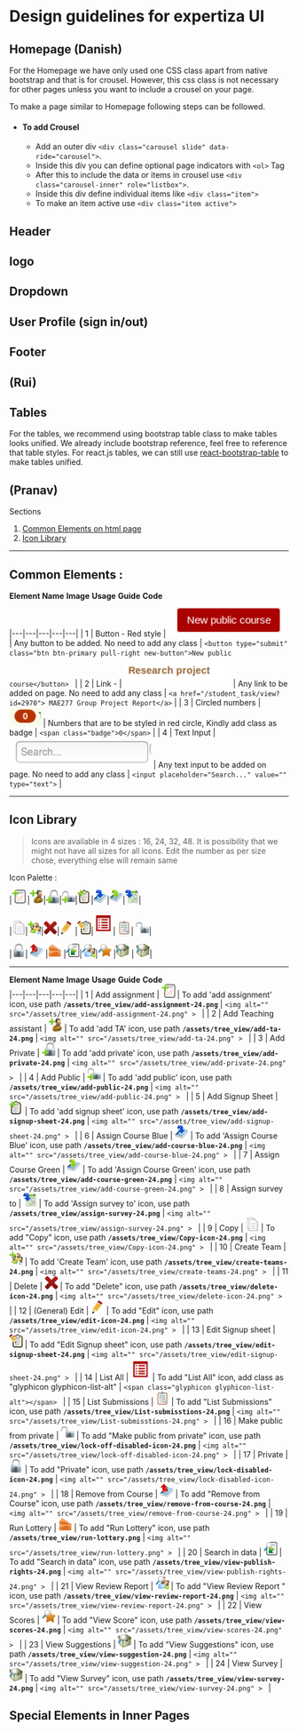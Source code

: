 # Design guidelines for expertiza UI



## Homepage (Danish)

For the Homepage we have only used one CSS class apart from native bootstrap and that is for crousel. However, this css class is not necessary for other pages unless you want to include a crousel on your page. 

To make a page similar to Homepage following steps can be followed.

* #### To add Crousel


   - Add an outer div `<div class="carousel slide" data-ride="carousel">`.
   + Inside this div you can define optional page indicators with `<ol>` Tag
   - After this to include the data or items in crousel use `<div class="carousel-inner" role="listbox">`.
   - Inside this div define individual items like `<div class="item">` 
   - To make an item active use `<div class="item active">`
   







## Header 
## logo

## Dropdown

## User Profile (sign in/out)

## Footer



## (Rui)

## Tables 

For the tables, we recommend using bootstrap table class to make tables looks unified. We already include bootstrap reference, feel free to reference that table styles. For react.js tables, we can still use [react-bootstrap-table](http://allenfang.github.io/react-bootstrap-table/) to make tables unified.


## (Pranav)

Sections 

1. [Common Elements on html page](https://github.com/pranav-firake/expertiza/blob/master/design_guidelines.md#common-elements-)
1. [Icon Library](https://github.com/pranav-firake/expertiza/blob/master/design_guidelines.md#icon-library)
   
---

## Common Elements : 

**Element Name**
**Image**
**Usage**
**Guide**
**Code**	
|---|---|---|---|---|
|  1 |  Button - Red style | ![button](Design_Images/image5.png)  | Any button to be added. No need to add any class  | ```<button type="submit" class="btn btn-primary pull-right new-button">New public course</button> ``` |
|  2 |  Link -  | ![Link](Design_Images/image13.png)  |  Any link to be added on page. No need to add any class | ``` <a href="/student_task/view?id=2970"> MAE277 Group Project Report</a> ```  |
|  3 |  Circled numbers | ![Circled Number](Design_Images/image3.png)  |  Numbers that are to be styled in red circle, Kindly add class as badge | ``` <span class="badge">0</span> ```  |
|  4 |  Text Input | ![Text Input](Design_Images/image9.png)  | Any text input to be added on page. No need to add any class  |  ``` <input placeholder="Search..." value="" type="text"> ``` |

---
## Icon Library 

> Icons are available in 4 sizes : 16, 24, 32, 48. It is possibility that we might not have all sizes for all icons.
> Edit the number as per size chose, everything else will remain same

Icon Palette : 

|![Add Assignment](Design_Images/image4.png) |![Add TA](Design_Images/image16.png)|![Add Private](Design_Images/image18.png)|![Add Public](Design_Images/image19.png)|![Add Signup sheet](Design_Images/image20.png)|![Assign Course Blue](Design_Images/image21.png)|![Assign Course Green](Design_Images/image22.png)|![Assign survey to](Design_Images/image11.png)|

|![Copy](Design_Images/image1.png)|![Create Team](Design_Images/image6.png)|![Delete](Design_Images/image15.png)|![Edit](Design_Images/image14.png) |![Edit Signup sheet](Design_Images/image23.png)|![List All](Design_Images/image8.png)| ![List Submissions](Design_Images/image24.png)| ![Make public from private](Design_Images/image10.png)|

|![Private](Design_Images/image25.png)| ![Remove from Course](Design_Images/image26.png) |![Run Lottery](Design_Images/image27.png)  |![Search in data](Design_Images/image28.png)|![View Review Report](Design_Images/image29.png)|![View Scores](Design_Images/image30.png) |![View Suggestions](Design_Images/image31.png) | ![View Survey](Design_Images/image31.png)|

---

**Element Name**
**Image**
**Usage**
**Guide**
**Code**	
|---|---|---|---|---|
|  1 |  Add assignment | ![Add Assignment](Design_Images/image4.png)  | To add 'add assignment' icon, use path **```/assets/tree_view/add-assignment-24.png```** | ```<img alt="" src="/assets/tree_view/add-assignment-24.png" > ``` |
|  2 |  Add Teaching assistant | ![Add TA](Design_Images/image16.png)  | To add 'add TA' icon, use path **```/assets/tree_view/add-ta-24.png```** | ```<img alt="" src="/assets/tree_view/add-ta-24.png" > ``` |
|  3 |  Add Private | ![Add Private](Design_Images/image18.png)  | To add 'add private' icon, use path **```/assets/tree_view/add-private-24.png```** | ```<img alt="" src="/assets/tree_view/add-private-24.png" > ``` |
|  4 |  Add Public | ![Add Public](Design_Images/image19.png)  | To add 'add public' icon, use path **```/assets/tree_view/add-public-24.png```** | ```<img alt="" src="/assets/tree_view/add-public-24.png" > ``` |
|  5 |  Add Signup Sheet | ![Add Signup sheet](Design_Images/image20.png)  | To add 'add signup sheet' icon, use path **```/assets/tree_view/add-signup-sheet-24.png```** | ```<img alt="" src="/assets/tree_view/add-signup-sheet-24.png" > ``` |
|  6 |  Assign Course Blue | ![Assign Course Blue](Design_Images/image21.png)  | To add 'Assign Course Blue' icon, use path **```/assets/tree_view/add-course-blue-24.png```** | ```<img alt="" src="/assets/tree_view/add-course-blue-24.png" > ``` |
|  7 |  Assign Course Green | ![Assign Course Green](Design_Images/image22.png)  | To add 'Assign Course Green' icon, use path **```/assets/tree_view/add-course-green-24.png```** | ```<img alt="" src="/assets/tree_view/add-course-green-24.png" > ``` |
|  8 |  Assign survey to | ![Assign survey to](Design_Images/image11.png)  | To add 'Assign survey to' icon, use path **```/assets/tree_view/assign-survey-24.png```** | ```<img alt="" src="/assets/tree_view/assign-survey-24.png" > ``` |
|  9 |  Copy | ![Copy](Design_Images/image1.png)  | To add "Copy" icon, use path **```/assets/tree_view/Copy-icon-24.png```** | ```<img alt="" src="/assets/tree_view/Copy-icon-24.png" > ``` |
|  10 |  Create Team | ![Create Team](Design_Images/image6.png)  | To add 'Create Team' icon, use path **```/assets/tree_view/create-teams-24.png```** | ```<img alt="" src="/assets/tree_view/create-teams-24.png" > ``` |
|  11 |  Delete | ![Delete](Design_Images/image15.png)  | To add "Delete" icon, use path **```/assets/tree_view/delete-icon-24.png```** | ```<img alt="" src="/assets/tree_view/delete-icon-24.png" > ``` |
|  12 |  (General) Edit | ![Edit](Design_Images/image14.png)  | To add "Edit" icon, use path **```/assets/tree_view/edit-icon-24.png```** | ```<img alt="" src="/assets/tree_view/edit-icon-24.png" > ``` |
|  13 |  Edit Signup sheet | ![Edit Signup sheet](Design_Images/image23.png)  | To add "Edit Signup sheet" icon, use path **```/assets/tree_view/edit-signup-sheet-24.png```** | ```<img alt="" src="/assets/tree_view/edit-signup-sheet-24.png" > ``` |
|  14 |  List All | ![List All](Design_Images/image8.png)  | To add "List All" icon, add class as "glyphicon glyphicon-list-alt" | ```<span class="glyphicon glyphicon-list-alt"></span> ``` |
|  15 |  List Submissions | ![List Submissions](Design_Images/image24.png)  | To add "List Submissions" icon, use path **```/assets/tree_view/List-submisstions-24.png```** | ```<img alt="" src="/assets/tree_view/List-submisstions-24.png" > ``` |
|  16 |  Make public from private | ![Make public from private](Design_Images/image10.png)  | To add "Make public from private" icon,  use path **```/assets/tree_view/lock-off-disabled-icon-24.png```**   | ```<img alt="" src="/assets/tree_view/lock-off-disabled-icon-24.png" > ``` |
|  17 |  Private | ![Private](Design_Images/image25.png)  | To add "Private" icon,  use path **```/assets/tree_view/lock-disabled-icon-24.png```**   | ```<img alt="" src="/assets/tree_view/lock-disabled-icon-24.png" > ``` |
|  18 |  Remove from Course | ![Remove from Course](Design_Images/image26.png)  | To add "Remove from Course" icon,  use path **```/assets/tree_view/remove-from-course-24.png```**   | ```<img alt="" src="/assets/tree_view/remove-from-course-24.png" > ``` |
|  19 |  Run Lottery | ![Run Lottery](Design_Images/image27.png)  | To add "Run Lottery" icon,  use path **```/assets/tree_view/run-lottery.png```**   | ```<img alt="" src="/assets/tree_view/run-lottery.png" > ``` |
|  20 |  Search in data | ![Search in data](Design_Images/image28.png)  | To add "Search in data" icon,  use path **```/assets/tree_view/view-publish-rights-24.png```**   | ```<img alt="" src="/assets/tree_view/view-publish-rights-24.png" > ``` |
|  21 |  View Review Report | ![View Review Report](Design_Images/image29.png)  | To add "View Review Report " icon,  use path **```/assets/tree_view/view-review-report-24.png```**   | ```<img alt="" src="/assets/tree_view/view-review-report-24.png" > ``` |
|  22 |  View Scores | ![View Scores](Design_Images/image30.png)  | To add "View Score" icon,  use path **```/assets/tree_view/view-scores-24.png```**   | ```<img alt="" src="/assets/tree_view/view-scores-24.png" > ``` |
|  23 |  View Suggestions | ![View Suggestions](Design_Images/image31.png)  | To add "View Suggestions" icon,  use path **```/assets/tree_view/view-suggestion-24.png```**   | ```<img alt="" src="/assets/tree_view/view-suggestion-24.png" > ``` |
|  24 |  View Survey | ![View Survey](Design_Images/image31.png)  | To add "View Survey" icon,  use path **```/assets/tree_view/view-survey-24.png```**   | ```<img alt="" src="/assets/tree_view/view-survey-24.png" > ``` |



## Special Elements in Inner Pages

